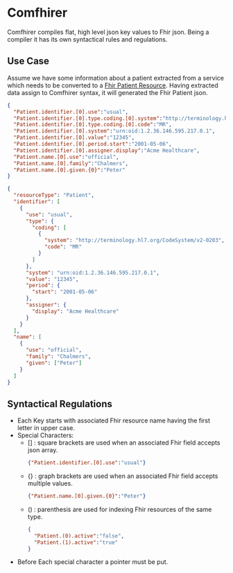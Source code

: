 # Comfhirer

Comfhirer compiles flat, high level json key values to Fhir json.
Being a compiler it has its own syntactical rules and regulations.<br/>
## Use Case
Assume we have some information about a patient extracted from a 
service which needs to be converted to a <a href="https://hl7.org/fhir/R4/patient.html">Fhir Patient Resource</a>.
Having extracted data assign to Comfhirer syntax, it will generated the Fhir Patient json.

```json
{
  "Patient.identifier.[0].use":"usual",
  "Patient.identifier.[0].type.coding.[0].system":"http://terminology.hl7.org/CodeSystem/v2-0203",
  "Patient.identifier.[0].type.coding.[0].code":"MR",
  "Patient.identifier.[0].system":"urn:oid:1.2.36.146.595.217.0.1",
  "Patient.identifier.[0].value":"12345",
  "Patient.identifier.[0].period.start":"2001-05-06",
  "Patient.identifier.[0].assigner.display":"Acme Healthcare",
  "Patient.name.[0].use":"official",
  "Patient.name.[0].family":"Chalmers",
  "Patient.name.[0].given.{0}":"Peter"
}
```
```json
{
  "resourceType": "Patient",
  "identifier": [
    {
      "use": "usual",
      "type": {
        "coding": [
          {
            "system": "http://terminology.hl7.org/CodeSystem/v2-0203",
            "code": "MR"
          }
        ]
      },
      "system": "urn:oid:1.2.36.146.595.217.0.1",
      "value": "12345",
      "period": {
        "start": "2001-05-06"
      },
      "assigner": {
        "display": "Acme Healthcare"
      }
    }
  ],
  "name": [
    {
      "use": "official",
      "family": "Chalmers",
      "given": ["Peter"]
    }
  ]
}

```
## Syntactical Regulations
- Each Key starts with associated Fhir resource name having the first letter in upper case.
- Special Characters:
  - [] : square brackets are used when an associated Fhir field accepts json array.
    ```json
    {"Patient.identifier.[0].use":"usual"}
    ```
  - {} : graph brackets are used when an associated Fhir field accepts multiple values.
    ```json
    {"Patient.name.[0].given.{0}":"Peter"}
    ```
  - () : parenthesis are used for indexing Fhir resources of the same type.
    ```json
    {
      "Patient.(0).active":"false",
      "Patient.(1).active":"true"
    }
    ```
- Before Each special character a pointer must be put. 